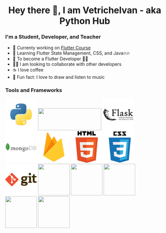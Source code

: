 <h1 align="center">Hey there 👋, I am Vetrichelvan - aka Python Hub</h1>

<h3>I'm a Student, Developer, and Teacher</h3>

* 🎯 Currenty working on [Flutter Course](https://www.youtube.com/watch?v=SaqWcqH6r0A&list=PLEfCGAjasNu9LTKQK2TocCqH6FZtC6Y4m)
* 🏫 Learning Flutter State Management, CSS, and Java🔥🔥
* 🥅 To become a Flutter Developer 👩‍💻
* 👯‍♂️ I am looking to collaborate with other developers
* ☕ I love coffee
* 🎉 Fun fact: I love to draw and listen to music

<h3>Tools and Frameworks</h3>
<img src="https://raw.githubusercontent.com/github/explore/80688e429a7d4ef2fca1e82350fe8e3517d3494d/topics/python/python.png" height="100" width="100">
<img src="https://flutter.dev/assets/flutter-lockup-1caf6476beed76adec3c477586da54de6b552b2f42108ec5bc68dc63bae2df75.png" height="70" width="200">
<img src="https://raw.githubusercontent.com/github/explore/80688e429a7d4ef2fca1e82350fe8e3517d3494d/topics/flask/flask.png" height="100" width="100">
<img src="https://raw.githubusercontent.com/github/explore/80688e429a7d4ef2fca1e82350fe8e3517d3494d/topics/mongodb/mongodb.png" height="100" width="100">
<img src="https://raw.githubusercontent.com/github/explore/80688e429a7d4ef2fca1e82350fe8e3517d3494d/topics/firebase/firebase.png" height="100" width="100">
<img src="https://raw.githubusercontent.com/github/explore/80688e429a7d4ef2fca1e82350fe8e3517d3494d/topics/html/html.png" height="100" width="100">
<img src="https://raw.githubusercontent.com/github/explore/80688e429a7d4ef2fca1e82350fe8e3517d3494d/topics/css/css.png" height="100" width="100">
<img src="https://raw.githubusercontent.com/github/explore/80688e429a7d4ef2fca1e82350fe8e3517d3494d/topics/git/git.png" height="100" width="100">
<img src="https://github.githubassets.com/images/modules/logos_page/GitHub-Mark.png" height="100" width="100">
<img src="https://upload.wikimedia.org/wikipedia/commons/3/34/Android_Studio_icon.svg
" height="100" width="100">
<img src="https://upload.wikimedia.org/wikipedia/commons/thumb/9/9a/Visual_Studio_Code_1.35_icon.svg/1024px-Visual_Studio_Code_1.35_icon.svg.png
" height="100" width="100">
<img src="https://cdn.worldvectorlogo.com/logos/aws-ec2.svg
" height="100" width="100">
<img src="https://brand.heroku.com/static/media/heroku-logo-solid.ab0c1b46.svg" height="100" width="100">

